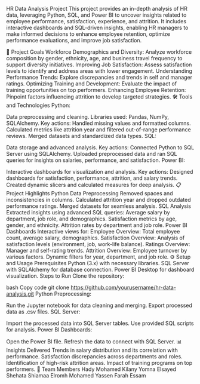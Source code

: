 HR Data Analysis Project
This project provides an in-depth analysis of HR data, leveraging Python, SQL, and Power BI to uncover insights related to employee performance, satisfaction, experience, and attrition. It includes interactive dashboards and SQL-driven insights, enabling HR managers to make informed decisions to enhance employee retention, optimize performance evaluations, and improve job satisfaction.

📌 Project Goals
Workforce Demographics and Diversity: Analyze workforce composition by gender, ethnicity, age, and business travel frequency to support diversity initiatives.
Improving Job Satisfaction: Assess satisfaction levels to identify and address areas with lower engagement.
Understanding Performance Trends: Explore discrepancies and trends in self and manager ratings.
Optimizing Training and Development: Evaluate the impact of training opportunities on top performers.
Enhancing Employee Retention: Pinpoint factors influencing attrition to develop targeted strategies.
🛠️ Tools and Technologies
Python:

Data preprocessing and cleaning.
Libraries used: Pandas, NumPy, SQLAlchemy.
Key actions:
Handled missing values and formatted columns.
Calculated metrics like attrition year and filtered out-of-range performance reviews.
Merged datasets and standardized data types.
SQL:

Data storage and advanced analysis.
Key actions:
Connected Python to SQL Server using SQLAlchemy.
Uploaded preprocessed data and ran SQL queries for insights on salaries, performance, and satisfaction.
Power BI:

Interactive dashboards for visualization and analysis.
Key actions:
Designed dashboards for satisfaction, performance, attrition, and salary trends.
Created dynamic slicers and calculated measures for deep analysis.
📋 Project Highlights
Python Data Preprocessing
Removed spaces and inconsistencies in columns.
Calculated attrition year and dropped outdated performance ratings.
Merged datasets for seamless analysis.
SQL Analysis
Extracted insights using advanced SQL queries:
Average salary by department, job role, and demographics.
Satisfaction metrics by age, gender, and ethnicity.
Attrition rates by department and job role.
Power BI Dashboards
Interactive views for:
Employee Overview: Total employee count, average salary, demographics.
Satisfaction Overview: Analysis of satisfaction levels (environment, job, work-life balance).
Ratings Overview: Manager and self-rating trends.
Attrition Overview: Employee turnover by various factors.
Dynamic filters for year, department, and job role.
⚙️ Setup and Usage
Prerequisites
Python (3.x) with necessary libraries.
SQL Server with SQLAlchemy for database connection.
Power BI Desktop for dashboard visualization.
Steps to Run
Clone the repository:

bash
Copy code
git clone https://github.com/yourusername/hr-data-analysis.git
Python Preprocessing:

Run the Jupyter notebook for data cleaning and merging.
Export processed data as .csv files.
SQL Server:

Import the processed data into SQL Server tables.
Use provided SQL scripts for analysis.
Power BI Dashboards:

Open the Power BI file.
Refresh the data to connect with SQL Server.
📊 Insights Delivered
Trends in salary distribution and its correlation with performance.
Satisfaction discrepancies across departments and roles.
Identification of high-risk attrition areas.
Impact of training programs on top performers.
🚀 Team Members
Hady Mohamed Kilany
Yomna Elsayed Shehata
Shiamaa Elromh
Mohamed Yassen
Farah Essam
